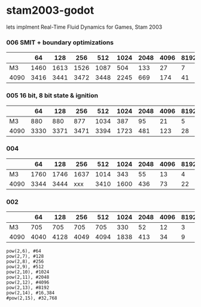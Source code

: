 # stam2003-godot
 lets implment Real-Time Fluid Dynamics for Games, Stam 2003



### 006 SMIT + boundary optimizations
| | 64 | 128 | 256 | 512 | 1024 | 2048 | 4096 | 8192 | 16,384  | 32,768 |
|-|-|-|-|-|-|-|-|-|-|-|
|M3| 1460 | 1613 | 1526 | 1087 | 504 | 133 | 27 | 7 | 2 | xxx |
|4090| 3416 | 3441 | 3472 | 3448 | 2245 | 669 | 174 | 41 | 10 | xxx |

### 005 16 bit, 8 bit state & ignition
| | 64 | 128 | 256 | 512 | 1024 | 2048 | 4096 | 8192 | 16,384  | 32,768 |
|-|-|-|-|-|-|-|-|-|-|-|
|M3| 880 | 880 | 877 | 1034 | 387 | 95 | 21 | 5 | 2 | xxx |
|4090| 3330 | 3371 | 3471 | 3394 | 1723 | 481 | 123 | 28 | 7 | xxx |


### 004

| | 64 | 128 | 256 | 512 | 1024 | 2048 | 4096 | 8192 | 16,384  | 32,768 |
|-|-|-|-|-|-|-|-|-|-|-|
|M3| 1760 | 1746 | 1637 | 1014 | 343 | 55 | 13 | 4 | 1 | xxx |
|4090| 3344 | 3444 | xxx | 3410 | 1600 | 436 | 73 | 22 | 3 | xxx |


### 002

| | 64 | 128 | 256 | 512 | 1024 | 2048 | 4096 | 8192 | 16,384  | 32,768 |
|-|-|-|-|-|-|-|-|-|-|-|
|M3| 705 | 705 | 705 | 705 | 330 | 52 | 12 | 3 | 1 | crash |
|4090| 4040 | 4128 | 4049 | 4094 | 1838 | 413 | 34 | 9 | 2 | crash |



	pow(2,6), #64
	pow(2,7), #128
	pow(2,8), #256
	pow(2,9), #512
	pow(2,10), #1024
	pow(2,11), #2048
	pow(2,12), #4096
	pow(2,13), #8192
	pow(2,14), #16,384
	#pow(2,15), #32,768